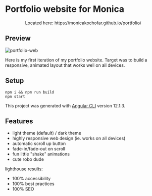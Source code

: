 # Portfolio website for Monica

<p align="center">
  Located here:
https://monicakochofar.github.io/portfolio/
</p>

## Preview

![portfolio-web](https://user-images.githubusercontent.com/7142197/152671328-3432c787-27ce-4f76-8f1d-e975db7621fe.PNG)

Here is my first iteration of my portfolio website. Target was to build a responsive, animated layout that works well on all devices.

## Setup

```
npm i && npm run build
npm start
```

This project was generated with [Angular CLI](https://github.com/angular/angular-cli) version 12.1.3.

## Features
- light theme (default) / dark theme
- highly responsive web design (ie. works on all devices)
- automatic scroll up button
- fade-in/fade-out on scroll
- fun little "shake" animations
- cute robo dude

lighthouse results:
- 100% accessibility
- 100% best practices
- 100% SEO

